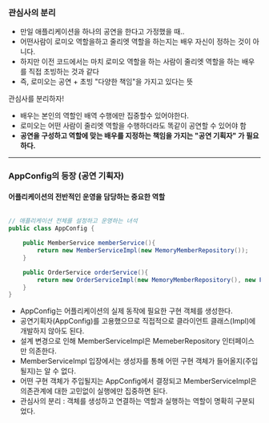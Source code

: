 ### 관심사의 분리
* 만일 애플리케이션을 하나의 공연을 한다고 가정했을 때..
* 어떤사람이 로미오 역할을하고 줄리엣 역할을 하는지는 배우 자신이 정하는 것이 아니다.
* 하지만 이전 코드에서는 마치 로미오 역할을 하는 사람이 줄리엣 역할을 하는 배우를 직접 초빙하는 것과 같다
* 즉, 로미오는 공연 + 초빙 "다양한 책임"을 가지고 있다는 뜻

관심사를 분리하자!
* 배우는 본인의 역할인 배역 수행에만 집중할수 있어야한다.
* 로미오는 어떤 사람이 줄리엣 역할을 수행하더라도 똑같이 공연할 수 있어야 함
* <b> 공연을 구성하고 역할에 맞는 배우를 지정하는 책임을 가지는 "공연 기획자" 가 필요하다. </b>

----

### AppConfig의 등장 (공연 기획자)
#### 어플리케이션의 전반적인 운영을 담당하는 중요한 역할

``` java

// 애플리케이션 전체를 설정하고 운영하는 녀석
public class AppConfig {

    public MemberService memberService(){
        return new MemberServiceImpl(new MemoryMemberRepository());
    }

    public OrderService orderService(){
        return new OrderServiceImpl(new MemoryMemberRepository(), new FixDiscountPolicy());
    }
}

```

* AppConfig는 어플리케이션의 실제 동작에 필요한 구현 객체를 생성한다.
* 공연기획자(AppConfig)를 고용했으므로 직접적으로 클라이언트 클래스(Impl)에 개발하지 않아도 된다.
* 설계 변경으로 인해 MemberServiceImpl은 MemeberRepository 인터페이스만 의존한다.
* MemberServiceImpl 입장에서는 생성자를 통해 어떤 구현 객체가 들어올지(주입될지)는 알 수 없다.
* 어떤 구현 객체가 주입될지는 AppConfig에서 결정되고 MemberServiceImpl은 의존관계에 대한 고민없이 실행에만 집중하면 된다.
* 관심사의 분리 : 객체를 생성하고 연결하는 역할과 실행하는 역할이 명확히 구분되었다.



